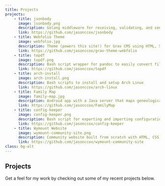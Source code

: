 ```yaml
---
title: Projects
projects:
    - title: jsonbody
      image: jsonbody.png
      description: Golang middleware for receiving, validating, and sending JSON
      link: https://github.com/jasonccox/jsonbody
    - title: Webfolio Theme
      image: webfolio.jpg
      description: Theme (powers this site!) for Grav CMS using HTML, Sass, JS, Twig
      link: https://github.com/jasonccox/grav-theme-webfolio
    - title: topdf
      image: topdf.png
      description: Bash script wrapper for pandoc to easily convert files to PDF
      link: https://github.com/jasonccox/topdf
    - title: arch-install
      image: arch-install.png
      description: Bash scripts to install and setup Arch Linux
      link: https://github.com/jasonccox/arch-linux
    - title: Family Map
      image: family-map.jpg
      description: Android app with a Java server that maps geneological data
      link: https://github.com/jasonccox/FamilyMap
    - title: config-keeper
      image: config-keeper.png
      description: Bash script for exporting and importing configuration files
      link: https://github.com/jasonccox/config-keeper
    - title: Wymount Website
      image: wymount-community-site.png
      description: Community website built from scratch with HTML, CSS, JS
      link: https://github.com/jasonccox/wymount-community-site
class: bg-alt
---
```


## Projects
Get a feel for my work by checking out some of my recent projects below.
